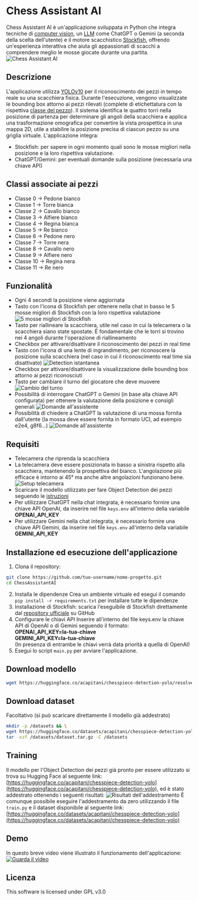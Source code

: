 # Chess Assistant AI
Chess Assistant AI è un'applicazione sviluppata in Python che integra tecniche di [computer vision](https://en.wikipedia.org/wiki/Computer_vision#:~:text=11%20External%20links-,Definition,human%20visual%20system%20can%20do.), un [LLM](https://en.wikipedia.org/wiki/Large_language_model) come ChatGPT o Gemini (a seconda della scelta dell'utente) e il motore scacchistico [Stockfish](https://github.com/official-stockfish/Stockfish), offrendo un'esperienza interattiva che aiuta gli appassionati di scacchi a comprendere meglio le mosse giocate durante una partita.
![Chess Assistant AI](assets/chess-assistant-ai.png)

## Descrizione
L'applicazione utilizza [YOLOv10](https://docs.ultralytics.com/models/yolov10/) per il riconoscimento dei pezzi in tempo reale su una scacchiera fisica. Durante l'esecuzione, vengono visualizzate le bounding box attorno ai pezzi rilevati (complete di etichettatura con la rispettiva [classe del pezzo](#classi-associate-ai-pezzi)). Il sistema identifica le quattro torri nella posizione di partenza per determinare gli angoli della scacchiera e applica una trasformazione omografica per convertire la vista prospettica in una mappa 2D, utile a stabilire la posizione precisa di ciascun pezzo su una griglia virtuale.
L'applicazione integra:
- Stockfish: per sapere in ogni momento quali sono le mosse migliori nella posizione e la loro rispettiva valutazione.
- ChatGPT/Gemini: per eventuali domande sulla posizione (necessaria una chiave API)
 
## Classi associate ai pezzi
- Classe 0  →  Pedone bianco
- Classe 1  →  Torre bianca
- Classe 2  →  Cavallo bianco
- Classe 3  →  Alfiere bianco
- Classe 4  →  Regina bianca
- Classe 5  →  Re bianco
- Classe 6  →  Pedone nero
- Classe 7  →  Torre nera
- Classe 8  →  Cavallo nero
- Classe 9  →  Alfiere nero
- Classe 10 →  Regina nera
- Classe 11 →  Re nero

## Funzionalità
- Ogni 4 secondi la posizione viene aggiornata
- Tasto con l'icona di Stockfish per ottenere nella chat in basso le 5 mosse migliori di Stockfish con la loro rispettiva valutazione
![5 mosse migliori di Stockfish](assets/stockfish_best_moves.png)
- Tasto per riallineare la scacchiera, utile nel caso in cui la telecamera o la scacchiera siano state spostate. È fondamentale che le torri si trovino nei 4 angoli durante l'operazione di riallineamento
- Checkbox per attivare/disattivare il riconoscimento dei pezzi in real time
- Tasto con l'icona di una lente di ingrandimento, per riconoscere la posizione sulla scacchiera (nel caso in cui il riconoscimento real time sia disattivato)
![Detection istantanea](assets/instant_detection.png)
- Checkbox per attivare/disattivare la visualizzazione delle bounding box attorno ai pezzi riconosciuti
- Tasto per cambiare il turno del giocatore che deve muovere
![Cambio del turno](assets/change_turn.png)
- Possibilità di interrogare ChatGPT o Gemini (in base alla chiave API configurata) per ottenere la valutazione della posizione e consigli generali
![Domande all'assistente](assets/assistant_general_question.png)
- Possibilità di chiedere a ChatGPT la valutazione di una mossa fornita dall'utente (la mossa deve essere fornita in formato UCI, ad esempio e2e4, g8f6...)
![Domande all'assistente](assets/assistant_specific_move.png)

## Requisiti
- Telecamera che riprenda la scacchiera
- La telecamera deve essere posizionata in basso a sinistra rispetto alla scacchiera, mantenendo la prospettiva del bianco. L'angolazione più efficace è intorno ai 45° ma anche altre angolazioni funzionano bene.
![Setup telecamera](assets/setup.jpg)
- Scaricare il modello utilizzato per fare Object Detection dei pezzi seguendo le [istruzioni](#download-modello)
- Per utilizzare ChatGPT nella chat integrata, è necessario fornire una chiave API OpenAI, da inserire nel file `keys.env` all'interno della variabile **OPENAI_API_KEY**
- Per utilizzare Gemini nella chat integrata, è necessario fornire una chiave API Gemini, da inserire nel file `keys.env` all'interno della variabile **GEMINI_API_KEY**

## Installazione ed esecuzione dell'applicazione
1. Clona il repository:
```bash
git clone https://github.com/tuo-username/nome-progetto.git
cd ChessAssistantAI
```
2. Installa le dipendenze
Crea un ambiente virtuale ed esegui il comando `pip install -r requirements.txt` per installare tutte le dipendenze
3. Installazione di Stockfish:
scarica l'eseguibile di Stockfish direttamente dal [repository ufficiale](https://github.com/official-stockfish/Stockfish) su GitHub
4. Configurare le chiavi API 
Inserire all'interno del file keys.env la chiave API di OpenAI o di Gemini seguendo il formato:<br>
**OPENAI_API_KEY=la-tua-chiave**<br>
**GEMINI_API_KEY=la-tua-chiave**<br>
(In presenza di entrambe le chiavi verrà data priorità a quella di OpenAI)
5. Esegui lo script `main.py` per avviare l'applicazione.

## Download modello
```bash
wget https://huggingface.co/acapitani/chesspiece-detection-yolo/resolve/main/chesspiece-detection-model.pt -O ./chesspiece-detection-model.pt
```

## Download dataset
Facoltativo (si può scaricare direttamente il modello già addestrato)
```bash
mkdir -p /datasets && \
wget https://huggingface.co/datasets/acapitani/chesspiece-detection-yolo/resolve/main/dataset.tar.gz -O /datasets/dataset.tar.gz && \
tar -xzf /datasets/dataset.tar.gz -C /datasets
```

## Training
Il modello per l'Object Detection dei pezzi già pronto per essere utilizzato si trova su Hugging Face al seguente link: [https://huggingface.co/acapitani/chesspiece-detection-yolo](https://huggingface.co/acapitani/chesspiece-detection-yolo), ed è stato addestrato ottenendo i seguenti risultati:
![Risultati dell'addestramento](assets/training_results.png)
È comunque possibile eseguire l'addestramento da zero utilizzando il file `train.py` e il dataset disponibile al seguente link: [https://huggingface.co/datasets/acapitani/chesspiece-detection-yolo](https://huggingface.co/datasets/acapitani/chesspiece-detection-yolo)

## Demo
In questo breve video viene illustrato il funzionamento dell'applicazione: [![Guarda il video](assets/chess-assistant-ai.png)](https://youtu.be/WZLR9H4znxg)

## Licenza
This software is licensed under GPL v3.0

